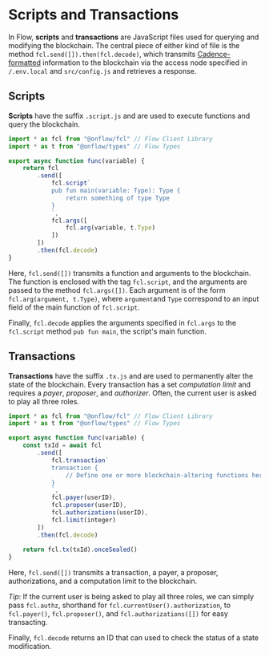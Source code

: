 # Scripts and Transactions

In Flow, **scripts** and **transactions** are JavaScript files used for
querying and modifying the blockchain. The central piece of either kind of
file is the method `fcl.send([]).then(fcl.decode)`, which transmits
[Cadence-formatted](https://docs.onflow.org/cadence/) information
to the blockchain via the access node specified in
`/.env.local` and `src/config.js` and retrieves a response.

## Scripts
**Scripts** have the suffix `.script.js` and are used to
execute functions and query the blockchain.

```javascript
import * as fcl from "@onflow/fcl" // Flow Client Library
import * as t from "@onflow/types" // Flow Types

export async function func(variable) {
    return fcl
        .send([
            fcl.script`
            pub fun main(variable: Type): Type {
                return something of type Type
            }
            `,
            fcl.args([
                fcl.arg(variable, t.Type)
            ])
        ])
        .then(fcl.decode)
}
```

Here, `fcl.send([])` transmits a function and arguments to the
blockchain. The function is enclosed with the tag `fcl.script`, and the
arguments are passed to the method `fcl.args([])`. Each argument is
of the form `fcl.arg(argument, t.Type)`, where `argument`and `Type`
correspond to an input field of the main function of `fcl.script`.

Finally, `fcl.decode` applies the arguments specified in `fcl.args`
to the `fcl.script` method `pub fun main`, the script's main function.


## Transactions
**Transactions** have the suffix `.tx.js` and are used to
permanently alter the state of the blockchain. Every transaction has a set
*computation limit* and requires  a *payer*, *proposer*, and *authorizer*.
Often, the current user is asked to play all three roles.

```javascript
import * as fcl from "@onflow/fcl" // Flow Client Library
import * as t from "@onflow/types" // Flow Types

export async function func(variable) {
    const txId = await fcl
        .send([
            fcl.transaction`
            transaction {
                // Define one or more blockchain-altering functions here
            }
            `,
            fcl.payer(userID),
            fcl.proposer(userID),
            fcl.authorizations(userID),
            fcl.limit(integer)
        ])
        .then(fcl.decode)
    
    return fcl.tx(txId).onceSealed()
}
```

Here, `fcl.send([])` transmits a transaction, a payer, a proposer,
authorizations, and a computation limit to the blockchain.

*Tip*: If the current user is being asked to play all three roles, we
can simply pass `fcl.authz`, shorthand for `fcl.currentUser().authorization`,
to `fcl.payer()`, `fcl.proposer()`, and `fcl.authorizations([])`
for easy transacting.

Finally, `fcl.decode` returns an ID that can used
to check the status of a state modification.
